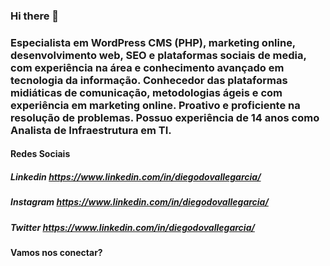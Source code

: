 ### Hi there 👋

### Especialista em WordPress CMS (PHP), marketing online, desenvolvimento web, SEO e plataformas sociais de media, com experiência na área e conhecimento avançado em tecnologia da informação. Conhecedor das plataformas midiáticas de comunicação, metodologias ágeis e com experiência em marketing online. Proativo e proficiente na resolução de problemas. Possuo experiência de 14 anos como Analista de Infraestrutura em TI.

#### Redes Sociais

##### Linkedin https://www.linkedin.com/in/diegodovallegarcia/
##### Instagram https://www.linkedin.com/in/diegodovallegarcia/
##### Twitter https://www.linkedin.com/in/diegodovallegarcia/

#### Vamos nos conectar?

